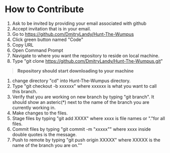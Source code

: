 # How to Contribute
1. Ask to be invited by providing your email associated with github
1. Accept invitation that is in your email.
1. Go to https://github.com/DmitryLandy/Hunt-The-Wumpus
1. Click green button named "Code"
1. Copy URL
1. Open Command Prompt
1. Navigate to where you want the repository to reside on local machine.
1. Type "git clone https://github.com/DmitryLandy/Hunt-The-Wumpus.git"
> **Repository should start downloading to your machine**
1. change directory "cd" into Hunt-The-Wumpus directory.
1. Type "git checkout -b xxxxxx" where xxxxxx is what you want to call this branch.
1. Verify that you are working on new branch by typing "git branch".  It should show an asteric(\*) next to the name of the branch you are currently working in.
1. Make changes to the files.
1. Stage files by typing "git add XXXX" where xxxx is file names or "."for all files.
1. Commit files by typing "git commit -m "xxxxx"" where xxxx inside double quotes is the message.
1. Push to remote by typing "git push origin XXXXX" where XXXXX is the name of the branch you are on.""


